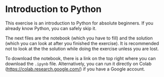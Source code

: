 # Introduction to Python

This exercise is an introduction to Python for absolute beginners. If you already know Python, you can safely skip it. 

The next files are the notebook (which you have to fill) and the solution (which you can look at after you finished the exercise). It is recommended not to look at the the solution while doing the exercise unless you are lost. 

To download the notebook, there is a link on the top right where you can download the `.ipynb` file. Alternatively, you can run it directly on Colab (<https://colab.research.google.com/>) if you have a Google account. 

<style>.embed-container { position: relative; margin-bottom: 1%; height: 0; overflow: hidden; max-width: 100%; } .embed-container iframe, .embed-container object, .embed-container embed { position: absolute; top: 0; left: 0; width: 100%; height: 100%; }</style><div class='embed-container'><iframe src='https://www.youtube.com/embed/lqJ-2Wrc5SI' frameborder='0' allowfullscreen></iframe></div>

<style>.embed-container { position: relative; margin-bottom: 1%; height: 0; overflow: hidden; max-width: 100%; } .embed-container iframe, .embed-container object, .embed-container embed { position: absolute; top: 0; left: 0; width: 100%; height: 100%; }</style><div class='embed-container'><iframe src='https://www.youtube.com/embed/pBTwkxOSlpU' frameborder='0' allowfullscreen></iframe></div>

